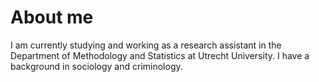 # About me
I am currently studying and working as a research assistant in the Department of Methodology and Statistics at Utrecht University. I have a background in sociology and criminology.
